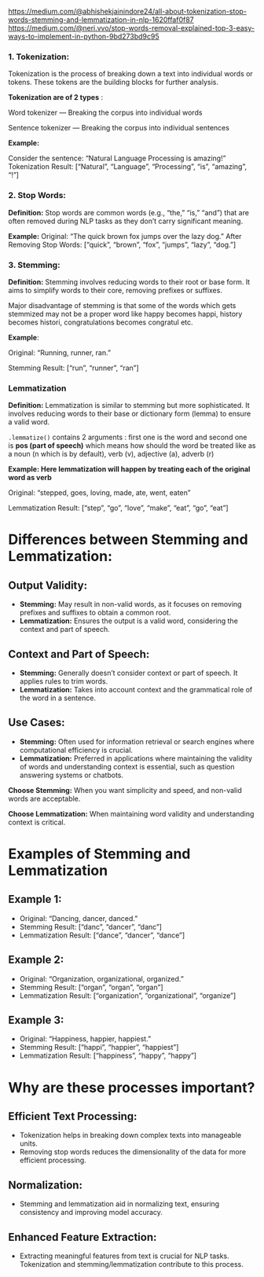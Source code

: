 https://medium.com/@abhishekjainindore24/all-about-tokenization-stop-words-stemming-and-lemmatization-in-nlp-1620ffaf0f87
https://medium.com/@neri.vvo/stop-words-removal-explained-top-3-easy-ways-to-implement-in-python-9bd273bd9c95

### 1. Tokenization:
Tokenization is the process of breaking down a text into individual words or tokens. These tokens are the building blocks for further analysis.

**Tokenization are of 2 types** :

Word tokenizer — Breaking the corpus into individual words

Sentence tokenizer — Breaking the corpus into individual sentences

**Example:**

Consider the sentence: “Natural Language Processing is amazing!” Tokenization Result: [“Natural”, “Language”, “Processing”, “is”, “amazing”, “!”]

### 2. Stop Words:

**Definition:** Stop words are common words (e.g., “the,” “is,” “and”) that are often removed during NLP tasks as they don’t carry significant meaning.

**Example:**
Original: “The quick brown fox jumps over the lazy dog.” After Removing Stop Words: [“quick”, “brown”, “fox”, “jumps”, “lazy”, “dog.”]


### 3. Stemming:
**Definition:** Stemming involves reducing words to their root or base form. It aims to simplify words to their core, removing prefixes or suffixes.

Major disadvantage of stemming is that some of the words which gets stemmized may not be a proper word like happy becomes happi, history becomes histori, congratulations becomes congratul etc.

**Example**:

Original: “Running, runner, ran.”

Stemming Result: [“run”, “runner”, “ran”]


### Lemmatization
**Definition:** Lemmatization is similar to stemming but more sophisticated. It involves reducing words to their base or dictionary form (lemma) to ensure a valid word.

`.lemmatize()` contains 2 arguments : first one is the word and second one is **pos (part of speech)** which means how should the word be treated like as a noun (n which is by default), verb (v), adjective (a), adverb (r)

**Example: Here lemmatization will happen by treating each of the original word as verb**

Original: “stepped, goes, loving, made, ate, went, eaten”

Lemmatization Result: [“step”, “go”, “love”, “make”, “eat”, “go”, “eat”]


# Differences between Stemming and Lemmatization:

## Output Validity:

- **Stemming:** May result in non-valid words, as it focuses on removing prefixes and suffixes to obtain a common root.
- **Lemmatization:** Ensures the output is a valid word, considering the context and part of speech.

## Context and Part of Speech:

- **Stemming:** Generally doesn’t consider context or part of speech. It applies rules to trim words.
- **Lemmatization:** Takes into account context and the grammatical role of the word in a sentence.

## Use Cases:

- **Stemming:** Often used for information retrieval or search engines where computational efficiency is crucial.
- **Lemmatization:** Preferred in applications where maintaining the validity of words and understanding context is essential, such as question answering systems or chatbots.

**Choose Stemming:** When you want simplicity and speed, and non-valid words are acceptable.

**Choose Lemmatization:** When maintaining word validity and understanding context is critical.

# Examples of Stemming and Lemmatization

## Example 1:

- Original: “Dancing, dancer, danced.”
- Stemming Result: [“danc”, “dancer”, “danc”]
- Lemmatization Result: [“dance”, “dancer”, “dance”]

## Example 2:

- Original: “Organization, organizational, organized.”
- Stemming Result: [“organ”, “organ”, “organ”]
- Lemmatization Result: [“organization”, “organizational”, “organize”]

## Example 3:

- Original: “Happiness, happier, happiest.”
- Stemming Result: [“happi”, “happier”, “happiest”]
- Lemmatization Result: [“happiness”, “happy”, “happy”]

# Why are these processes important?

## Efficient Text Processing:

- Tokenization helps in breaking down complex texts into manageable units.
- Removing stop words reduces the dimensionality of the data for more efficient processing.

## Normalization:

- Stemming and lemmatization aid in normalizing text, ensuring consistency and improving model accuracy.

## Enhanced Feature Extraction:

- Extracting meaningful features from text is crucial for NLP tasks. Tokenization and stemming/lemmatization contribute to this process.